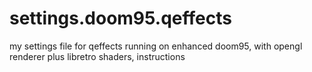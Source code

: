 # settings.doom95.qeffects
my settings file for qeffects running on enhanced doom95, with opengl renderer plus libretro shaders, instructions
